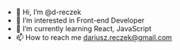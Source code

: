 - 👋 Hi, I’m @d-reczek
- 👀 I’m interested in Front-end Developer
- 🌱 I’m currently learning React, JavaScript
- 📫 How to reach me dariusz.reczek@gmail.com

<!---
d-reczek/d-reczek is a ✨ special ✨ repository because its `README.md` (this file) appears on your GitHub profile.
You can click the Preview link to take a look at your changes.
--->
